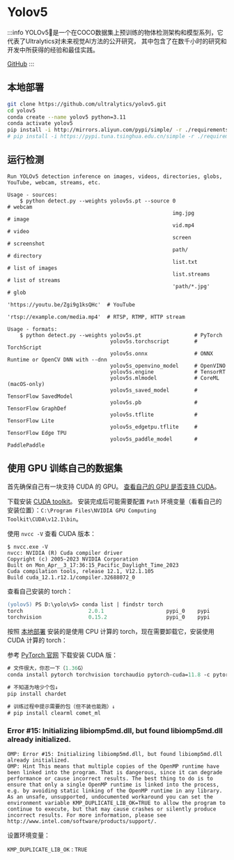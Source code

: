 # Yolov5

:::info
YOLOv5🚀是一个在COCO数据集上预训练的物体检测架构和模型系列，它代表了Ultralytics对未来视觉AI方法的公开研究，
其中包含了在数千小时的研究和开发中所获得的经验和最佳实践。

[GitHub](https://github.com/ultralytics/yolov5/blob/master/README.zh-CN.md)
:::

## 本地部署

```sh
git clone https://github.com/ultralytics/yolov5.git
cd yolov5
conda create --name yolov5 python=3.11
conda activate yolov5
pip install -i http://mirrors.aliyun.com/pypi/simple/ -r ./requirements.txt --trusted-host mirrors.aliyun.com
# pip install -i https://pypi.tuna.tsinghua.edu.cn/simple -r ./requirements.txt
```

## 运行检测

```text
Run YOLOv5 detection inference on images, videos, directories, globs, YouTube, webcam, streams, etc.

Usage - sources:
    $ python detect.py --weights yolov5s.pt --source 0                               # webcam
                                                     img.jpg                         # image
                                                     vid.mp4                         # video
                                                     screen                          # screenshot
                                                     path/                           # directory
                                                     list.txt                        # list of images
                                                     list.streams                    # list of streams
                                                     'path/*.jpg'                    # glob
                                                     'https://youtu.be/Zgi9g1ksQHc'  # YouTube
                                                     'rtsp://example.com/media.mp4'  # RTSP, RTMP, HTTP stream

Usage - formats:
    $ python detect.py --weights yolov5s.pt                 # PyTorch
                                 yolov5s.torchscript        # TorchScript
                                 yolov5s.onnx               # ONNX Runtime or OpenCV DNN with --dnn
                                 yolov5s_openvino_model     # OpenVINO
                                 yolov5s.engine             # TensorRT
                                 yolov5s.mlmodel            # CoreML (macOS-only)
                                 yolov5s_saved_model        # TensorFlow SavedModel
                                 yolov5s.pb                 # TensorFlow GraphDef
                                 yolov5s.tflite             # TensorFlow Lite
                                 yolov5s_edgetpu.tflite     # TensorFlow Edge TPU
                                 yolov5s_paddle_model       # PaddlePaddle

```

## 使用 GPU 训练自己的数据集

首先确保自己有一块支持 CUDA 的 GPU。
[查看自己的 GPU 是否支持 CUDA](https://developer.nvidia.com/cuda-gpus)。

下载安装 [CUDA toolkit](https://developer.nvidia.com/cuda-downloads)。
安装完成后可能需要配置 `Path` 环境变量（看看自己的安装位置）：`C:\Program Files\NVIDIA GPU Computing Toolkit\CUDA\v12.1\bin`。

使用 `nvcc -V` 查看 CUDA 版本：

```text {1}
$ nvcc.exe -V
nvcc: NVIDIA (R) Cuda compiler driver
Copyright (c) 2005-2023 NVIDIA Corporation
Built on Mon_Apr__3_17:36:15_Pacific_Daylight_Time_2023
Cuda compilation tools, release 12.1, V12.1.105
Build cuda_12.1.r12.1/compiler.32688072_0
```

查看自己安装的 torch：

```ps {1}
(yolov5) PS D:\yolo\v5> conda list | findstr torch
torch                     2.0.1                    pypi_0    pypi
torchvision               0.15.2                   pypi_0    pypi
```

按照 [本地部署](#本地部署) 安装的是使用 CPU 计算的 torch，现在需要卸载它，安装使用 CUDA 计算的 torch：

参考 [PyTorch 官网](https://pytorch.org/get-started/locally/) 下载安装 CUDA 版：

```ps
# 文件很大，你忍一下（1.36G）
conda install pytorch torchvision torchaudio pytorch-cuda=11.8 -c pytorch -c nvidia

# 不知道为啥少个包↓
pip install chardet

# 训练过程中提示需要的包（但不装也能跑）↓
# pip install clearml comet_ml
```

### Error #15: Initializing libiomp5md.dll, but found libiomp5md.dll already initialized.

```text
OMP: Error #15: Initializing libiomp5md.dll, but found libiomp5md.dll already initialized.
OMP: Hint This means that multiple copies of the OpenMP runtime have been linked into the program. That is dangerous, since it can degrade performance or cause incorrect results. The best thing to do is to ensure that only a single OpenMP runtime is linked into the process, e.g. by avoiding static linking of the OpenMP runtime in any library. As an unsafe, unsupported, undocumented workaround you can set the environment variable KMP_DUPLICATE_LIB_OK=TRUE to allow the program to continue to execute, but that may cause crashes or silently produce incorrect results. For more information, please see http://www.intel.com/software/products/support/.
```

设置环境变量：

`KMP_DUPLICATE_LIB_OK` : `TRUE`
